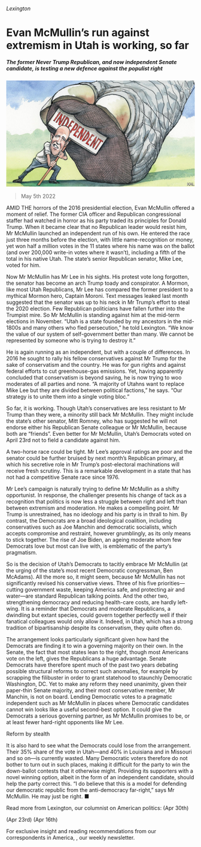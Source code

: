 ###### Lexington

# Evan McMullin’s run against extremism in Utah is working, so far 

##### The former Never Trump Republican, and now independent Senate candidate, is testing a new defence against the populist right 

![image](images/20220507_USD000_0.jpg) 

> May 5th 2022 

AMID THE horrors of the 2016 presidential election, Evan McMullin offered a moment of relief. The former CIA officer and Republican congressional staffer had watched in horror as his party traded its principles for Donald Trump. When it became clear that no Republican leader would resist him, Mr McMullin launched an independent run of his own. He entered the race just three months before the election, with little name-recognition or money, yet won half a million votes in the 11 states where his name was on the ballot (and over 200,000 write-in votes where it wasn’t), including a fifth of the total in his native Utah. The state’s senior Republican senator, Mike Lee, voted for him.

Now Mr McMullin has Mr Lee in his sights. His protest vote long forgotten, the senator has become an arch Trump toady and conspirator. A Mormon, like most Utah Republicans, Mr Lee has compared the former president to a mythical Mormon hero, Captain Moroni. Text messages leaked last month suggested that the senator was up to his neck in Mr Trump’s effort to steal the 2020 election. Few Republican politicians have fallen further into the Trumpist mire. So Mr McMullin is standing against him at the mid-term elections in November. “Utah is a state founded by my ancestors in the mid-1800s and many others who fled persecution,” he told Lexington. “We know the value of our system of self-government better than many. We cannot be represented by someone who is trying to destroy it.”


He is again running as an independent, but with a couple of differences. In 2016 he sought to rally his fellow conservatives against Mr Trump for the sake of conservatism and the country. He was for gun rights and against federal efforts to cut greenhouse-gas emissions. Yet, having apparently concluded that conservatism is beyond saving, he is now trying to woo moderates of all parties and none. “A majority of Utahns want to replace Mike Lee but they are divided between political factions,” he says. “Our strategy is to unite them into a single voting bloc.”

So far, it is working. Though Utah’s conservatives are less resistant to Mr Trump than they were, a minority still back Mr McMullin. They might include the state’s other senator, Mitt Romney, who has suggested he will not endorse either his Republican Senate colleague or Mr McMullin, because both are “friends”. Even better for Mr McMullin, Utah’s Democrats voted on April 23rd not to field a candidate against him.

A two-horse race could be tight. Mr Lee’s approval ratings are poor and the senator could be further bruised by next month’s Republican primary, at which his secretive role in Mr Trump’s post-electoral machinations will receive fresh scrutiny. This is a remarkable development in a state that has not had a competitive Senate race since 1976.

Mr Lee’s campaign is naturally trying to define Mr McMullin as a shifty opportunist. In response, the challenger presents his change of tack as a recognition that politics is now less a struggle between right and left than between extremism and moderation. He makes a compelling point. Mr Trump is unrestrained, has no ideology and his party is in thrall to him. By contrast, the Democrats are a broad ideological coalition, including conservatives such as Joe Manchin and democratic socialists, which accepts compromise and restraint, however grumblingly, as its only means to stick together. The rise of Joe Biden, an ageing moderate whom few Democrats love but most can live with, is emblematic of the party’s pragmatism.

So is the decision of Utah’s Democrats to tacitly embrace Mr McMullin (at the urging of the state’s most recent Democratic congressman, Ben McAdams). All the more so, it might seem, because Mr McMullin has not significantly revised his conservative views. Three of his five priorities—cutting government waste, keeping America safe, and protecting air and water—are standard Republican talking points. And the other two, strengthening democracy and reducing health-care costs, are hardly left-wing. It is a reminder that Democrats and moderate Republicans, a dwindling but extant species, could govern together perfectly well if their fanatical colleagues would only allow it. Indeed, in Utah, which has a strong tradition of bipartisanship despite its conservatism, they quite often do.

The arrangement looks particularly significant given how hard the Democrats are finding it to win a governing majority on their own. In the Senate, the fact that most states lean to the right, though most Americans vote on the left, gives the Republicans a huge advantage. Senate Democrats have therefore spent much of the past two years debating possible structural reforms to correct such anomalies, for example by scrapping the filibuster in order to grant statehood to staunchly Democratic Washington, DC. Yet to make any reform they need unanimity, given their paper-thin Senate majority, and their most conservative member, Mr Manchin, is not on board. Lending Democratic votes to a pragmatic independent such as Mr McMullin in places where Democratic candidates cannot win looks like a useful second-best option. It could give the Democrats a serious governing partner, as Mr McMullin promises to be, or at least fewer hard-right opponents like Mr Lee.

Reform by stealth

It is also hard to see what the Democrats could lose from the arrangement. Their 35% share of the vote in Utah—and 40% in Louisiana and in Missouri and so on—is currently wasted. Many Democratic voters therefore do not bother to turn out in such places, making it difficult for the party to win the down-ballot contests that it otherwise might. Providing its supporters with a novel winning option, albeit in the form of an independent candidate, should help the party correct this. “I do believe that this is a model for defending our democratic republic from the anti-democracy far-right,” says Mr McMullin. He may just be right. ■

Read more from Lexington, our columnist on American politics: (Apr 30th)

 (Apr 23rd) (Apr 16th)

For exclusive insight and reading recommendations from our correspondents in America, , our weekly newsletter.

